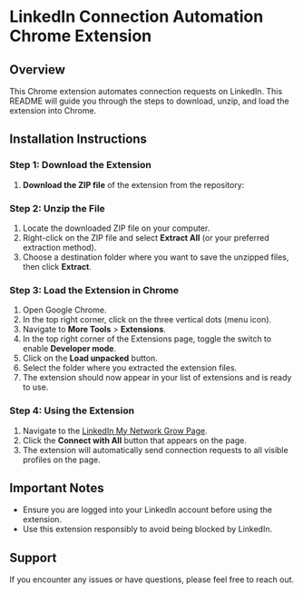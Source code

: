# LinkedIn Connection Automation Chrome Extension

## Overview
This Chrome extension automates connection requests on LinkedIn. This README will guide you through the steps to download, unzip, and load the extension into Chrome.

## Installation Instructions

### Step 1: Download the Extension
1. **Download the ZIP file** of the extension from the repository:

### Step 2: Unzip the File
1. Locate the downloaded ZIP file on your computer.
2. Right-click on the ZIP file and select **Extract All** (or your preferred extraction method).
3. Choose a destination folder where you want to save the unzipped files, then click **Extract**.

### Step 3: Load the Extension in Chrome
1. Open Google Chrome.
2. In the top right corner, click on the three vertical dots (menu icon).
3. Navigate to **More Tools** > **Extensions**.
4. In the top right corner of the Extensions page, toggle the switch to enable **Developer mode**.
5. Click on the **Load unpacked** button.
6. Select the folder where you extracted the extension files.
7. The extension should now appear in your list of extensions and is ready to use.

### Step 4: Using the Extension
1. Navigate to the [LinkedIn My Network Grow Page](https://www.linkedin.com/mynetwork/grow/).
2. Click the **Connect with All** button that appears on the page.
3. The extension will automatically send connection requests to all visible profiles on the page.

## Important Notes
- Ensure you are logged into your LinkedIn account before using the extension.
- Use this extension responsibly to avoid being blocked by LinkedIn.

## Support
If you encounter any issues or have questions, please feel free to reach out.
